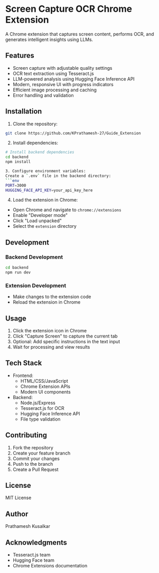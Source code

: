 # Screen Capture OCR Chrome Extension

A Chrome extension that captures screen content, performs OCR, and generates intelligent insights using LLMs.

## Features

- Screen capture with adjustable quality settings
- OCR text extraction using Tesseract.js
- LLM-powered analysis using Hugging Face Inference API
- Modern, responsive UI with progress indicators
- Efficient image processing and caching
- Error handling and validation

## Installation

1. Clone the repository:
```bash
git clone https://github.com/KPrathamesh-27/Guide_Extension
```

2. Install dependencies:
```bash
# Install backend dependencies
cd backend
npm install

3. Configure environment variables:
Create a `.env` file in the backend directory:
```env
PORT=3000
HUGGING_FACE_API_KEY=your_api_key_here
```

4. Load the extension in Chrome:
- Open Chrome and navigate to `chrome://extensions`
- Enable "Developer mode"
- Click "Load unpacked"
- Select the `extension` directory

## Development

### Backend Development
```bash
cd backend
npm run dev
```

### Extension Development
- Make changes to the extension code
- Reload the extension in Chrome

## Usage

1. Click the extension icon in Chrome
2. Click "Capture Screen" to capture the current tab
3. Optional: Add specific instructions in the text input
4. Wait for processing and view results

## Tech Stack

- Frontend:
  - HTML/CSS/JavaScript
  - Chrome Extension APIs
  - Modern UI components
- Backend:
  - Node.js/Express
  - Tesseract.js for OCR
  - Hugging Face Inference API
  - File type validation

## Contributing

1. Fork the repository
2. Create your feature branch
3. Commit your changes
4. Push to the branch
5. Create a Pull Request

## License

MIT License

## Author

Prathamesh Kusalkar

## Acknowledgments

- Tesseract.js team
- Hugging Face team
- Chrome Extensions documentation

